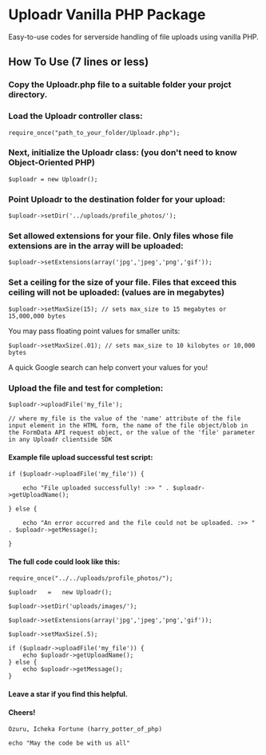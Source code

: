 # Uploadr Vanilla PHP Package
Easy-to-use codes for serverside handling of file uploads using vanilla PHP.
## How To Use (7 lines or less)
### Copy the Uploadr.php file to a suitable folder your projct directory.
  
### Load the Uploadr controller class:

``` require_once("path_to_your_folder/Uploadr.php"); ```

### Next, initialize the Uploadr class: (you don't need to know Object-Oriented PHP)

``` $uploadr = new Uploadr(); ```

### Point Uploadr to the destination folder for your upload:

``` $uploadr->setDir('../uploads/profile_photos/'); ```

### Set allowed extensions for your file. Only files whose file extensions are in the array will be uploaded:

``` $uploadr->setExtensions(array('jpg','jpeg','png','gif')); ```

### Set a ceiling for the size of your file. Files that exceed this ceiling will not be uploaded: (values are in megabytes)

``` $uploadr->setMaxSize(15); // sets max_size to 15 megabytes or 15,000,000 bytes ```

You may pass floating point values for smaller units:

``` $uploadr->setMaxSize(.01); // sets max_size to 10 kilobytes or 10,000 bytes ```

A quick Google search can help convert your values for you!

### Upload the file and test for completion:

``` 
$uploadr->uploadFile('my_file'); 

// where my_file is the value of the 'name' attribute of the file input element in the HTML form, the name of the file object/blob in the FormData API request object, or the value of the 'file' parameter in any Uploadr clientside SDK 

```

#### Example file upload successful test script:

``` 
if ($uploadr->uploadFile('my_file')) {

    echo "File uploaded successfully! :>> " . $uploadr->getUploadName();
    
} else {

    echo "An error occurred and the file could not be uploaded. :>> " . $uploadr->getMessage();
    
}

```

#### The full code could look like this:

``` 
require_once("../../uploads/profile_photos/");

$uploadr   =   new Uploadr();

$uploadr->setDir('uploads/images/');

$uploadr->setExtensions(array('jpg','jpeg','png','gif'));

$uploadr->setMaxSize(.5);

if ($uploadr->uploadFile('my_file')) {
    echo $uploadr->getUploadName();
} else {
    echo $uploadr->getMessage();
}

```
#### Leave a star if you find this helpful.

#### Cheers!
``` Ozuru, Icheka Fortune (harry_potter_of_php) ```

``` echo "May the code be with us all" ```
